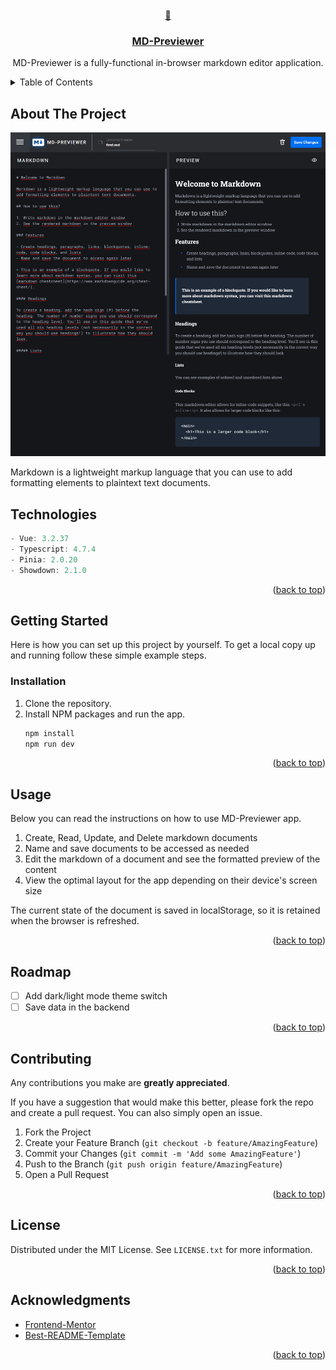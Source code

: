 <div id="top"></div>

<!-- PROJECT HEADER -->
<br />
<div align="center">
  <a href="https://github.com/kajtd/md-previewer">
    📄
  </a>

<a href="https://md-preview-editor.netlify.app/">
  <h3 align="center">MD-Previewer</h3>
</a>
  <p align="center">
    MD-Previewer is a fully-functional in-browser markdown editor application.
  </p>
</div>

<!-- TABLE OF CONTENTS -->
<details>
  <summary>Table of Contents</summary>
  <ul>
    <li><a href="#about-the-project">About The Project</a></li>
    <li><a href="#technologies">Technologies</a></li>
    <li><a href="#getting-started">Getting Started</a></li>
    <li><a href="#usage">Usage</a></li>
    <li><a href="#roadmap">Roadmap</a></li>
    <li><a href="#contributing">Contributing</a></li>
    <li><a href="#license">License</a></li>
    <li><a href="#acknowledgments">Acknowledgments</a></li>
  </ul>
</details>

<!-- ABOUT THE PROJECT -->

## About The Project

![Website img](./screencapture.png)

Markdown is a lightweight markup language that you can use to add formatting elements to plaintext text documents.

<!-- TECHNOLOGIES -->

## Technologies

```js
- Vue: 3.2.37
- Typescript: 4.7.4
- Pinia: 2.0.20
- Showdown: 2.1.0
```

<p align="right">(<a href="#top">back to top</a>)</p>
<!-- GETTING STARTED -->

## Getting Started

Here is how you can set up this project by yourself.
To get a local copy up and running follow these simple example steps.

### Installation

1.  Clone the repository.
2.  Install NPM packages and run the app.
    ```sh
    npm install
    npm run dev
    ```

<p align="right">(<a href="#top">back to top</a>)</p>

<!-- USAGE -->

## Usage

Below you can read the instructions on how to use MD-Previewer app.

<ol>
    <li>Create, Read, Update, and Delete markdown documents</li>
    <li>Name and save documents to be accessed as needed</li>
    <li>Edit the markdown of a document and see the formatted preview of the content</li>
    <li>View the optimal layout for the app depending on their device's screen size</li>
</ol>

The current state of the document is saved in localStorage, so it is retained when the browser is refreshed.

<p align="right">(<a href="#top">back to top</a>)</p>

<!-- ROADMAP -->

## Roadmap

- [ ] Add dark/light mode theme switch
- [ ] Save data in the backend

<p align="right">(<a href="#top">back to top</a>)</p>

<!-- CONTRIBUTING -->

## Contributing

Any contributions you make are **greatly appreciated**.

If you have a suggestion that would make this better, please fork the repo and create a pull request. You can also simply open an issue.

1. Fork the Project
2. Create your Feature Branch (`git checkout -b feature/AmazingFeature`)
3. Commit your Changes (`git commit -m 'Add some AmazingFeature'`)
4. Push to the Branch (`git push origin feature/AmazingFeature`)
5. Open a Pull Request

<p align="right">(<a href="#top">back to top</a>)</p>

<!-- LICENSE -->

## License

Distributed under the MIT License. See `LICENSE.txt` for more information.

<p align="right">(<a href="#top">back to top</a>)</p>

## Acknowledgments

- [Frontend-Mentor](https://www.frontendmentor.io/challenges/inbrowser-markdown-editor-r16TrrQX9)
- [Best-README-Template](https://github.com/othneildrew/Best-README-Template)

<p align="right">(<a href="#top">back to top</a>)</p>
